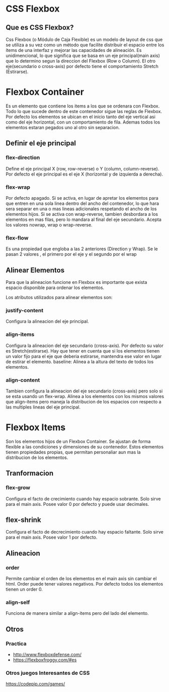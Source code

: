 # CSS Flexbox

## Que es CSS Flexbox?
Css Flexbox (o Módulo de Caja Flexible) es un modelo de layout de css que se utiliza a su vez como un método que facilite distribuir el espacio entre los ítems de una interfaz y mejorar las capacidades de alineación. 
Es unidimencional, lo que significa que se basa en un eje principal(main axis) que lo determino segun la direccion del Flexbox (Row o Column). El otro eje(secundario o cross-axis) por defecto tiene el comportamiento Stretch (Estirarse).


# Flexbox Container
Es un elemento que contiene los items a los que se ordenara con Flexbox. Todo lo que sucede dentro de este contenedor sigue las reglas de Flexbox.
Por defecto los elementos se ubican en el inicio tanto del eje vertical asi como del eje horizontal, con un comportamiento de fila. Ademas todos los elementos estaran pegados uno al otro sin separacion.

## Definir el eje principal

### flex-direction
Define el eje principal X (row, row-reverse) o Y (column, column-reverse). Por defecto el eje principal es el eje X (horizontal y de izquierda a derecha).

### flex-wrap
Por defecto apagado. Si se activa, en lugar de apretar los elementos para que entren en una sola linea dentro del ancho del contenedor, lo que hara sera separar en una o mas lineas adicionales respetando el ancho de los elementos hijos.
Si se activa con wrap-reverse, tambien desbordara a los elementos en mas filas, pero lo mandara al final del eje secundario.
Acepta los valores nowrap, wrap o wrap-reverse.

### flex-flow
Es una propiedad que engloba a las 2 anteriores (Direction y Wrap). Se le pasan 2 valores , el primero por el eje y el segundo por el wrap

## Alinear Elementos 
Para que la alineacion funcione en Flexbox es importante que exista espacio disponible para ordenar los elementos.

Los atributos utilizados para alinear elementos son:

### justify-content
Configura la alineacion del eje principal.

### align-items
Configura la alineacion del eje secundario (cross-axis). Por defecto su valor es Stretch(estirarse). Hay que tener en cuenta que si los elementos tienen un valor fijo para el eje que deberia estirarse, mantendra ese valor en lugar de estirar el elemento.
baseline: Alinea a la altura del texto de todos los elementos.

### align-content
Tambien configura la alineacion del eje secundario (cross-axis) pero solo si se esta usando un flex-wrap. Alinea a los elementos con los mismos valores que align-items pero maneja la distribucion de los espacios con respecto a las multiples lineas del eje principal.

# Flexbox Items
Son los elementos hijos de un Flexbox Container. Se ajustan de forma flexible a las condiciones y dimensiones de su contenedor. Estos elementos tienen propiedades propias, que permitan personaliar aun mas la distribucion de los elementos.

## Tranformacion
### flex-grow
Configura el facto de crecimiento cuando hay espacio sobrante. Solo sirve para el main axis.  Posee valor 0 por defecto y puede usar decimales.

## flex-shrink
Configura el facto de decrecimiento cuando hay espacio faltante. Solo sirve para el main axis.  Posee valor 1 por defecto. 

## Alineacion
### order
Permite cambiar el orden de los elementos en el main axis sin cambiar el html. Order puede tener valores negativos. Por defecto todos los elementos tienen un order 0.

### align-self
Funciona de manera similar a align-items pero del lado del elemento.
## Otros

###

### Practica
* http://www.flexboxdefense.com/
* https://flexboxfroggy.com/#es

### Otros juegos Interesantes de CSS
https://codepip.com/games/
